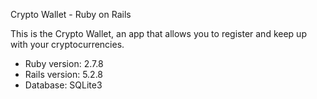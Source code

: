 Crypto Wallet - Ruby on Rails

This is the Crypto Wallet, an app that allows you to register and keep up with your cryptocurrencies.


- Ruby version: 2.7.8
- Rails version: 5.2.8
- Database: SQLite3